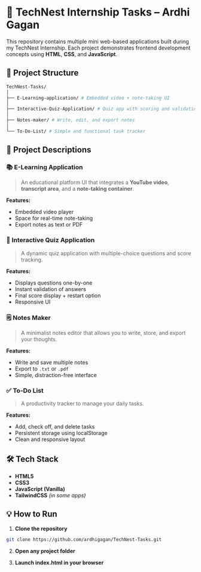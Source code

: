 # 🚀 TechNest Internship Tasks – Ardhi Gagan

This repository contains multiple mini web-based applications built during my TechNest Internship. Each project demonstrates frontend development concepts using **HTML**, **CSS**, and **JavaScript**.



## 📁 Project Structure
```bash
TechNest-Tasks/
│
├── E-Learning-application/ # Embedded video + note-taking UI
│
├── Interactive-Quiz-Application/ # Quiz app with scoring and validation
│
├── Notes-maker/ # Write, edit, and export notes
│
└── To-Do-List/ # Simple and functional task tracker
```



## 📘 Project Descriptions

### 📚 E-Learning Application

> An educational platform UI that integrates a **YouTube video**, **transcript area**, and a **note-taking container**.

**Features:**
- Embedded video player  
- Space for real-time note-taking  
- Export notes as text or PDF



### 🧠 Interactive Quiz Application

> A dynamic quiz application with multiple-choice questions and score tracking.

**Features:**
- Displays questions one-by-one  
- Instant validation of answers  
- Final score display + restart option  
- Responsive UI



### 🗒 Notes Maker

> A minimalist notes editor that allows you to write, store, and export your thoughts.

**Features:**
- Write and save multiple notes  
- Export to `.txt` or `.pdf`  
- Simple, distraction-free interface



### ✅ To-Do List

> A productivity tracker to manage your daily tasks.

**Features:**
- Add, check off, and delete tasks  
- Persistent storage using localStorage  
- Clean and responsive layout



## 🛠 Tech Stack

- **HTML5**  
- **CSS3**  
- **JavaScript (Vanilla)**  
- **TailwindCSS** *(in some apps)*


## 💡 How to Run

1. **Clone the repository**
```bash
git clone https://github.com/ardhigagan/TechNest-Tasks.git
```
2. **Open any project folder**

3. **Launch index.html in your browser**
